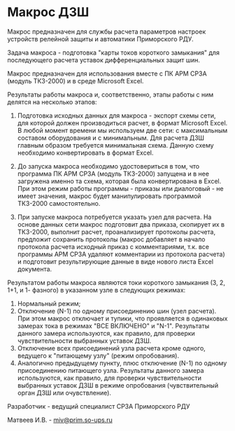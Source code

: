 Макрос ДЗШ
==========

Макрос предназначен для службы расчета параметров настроек устройств релейной защиты и автоматики Приморского РДУ.

Задача макроса - подготовка "карты токов короткого замыкания" для последующего расчета уставок дифференциальных защит шин.

Макрос предназначен для использования вместе с ПК АРМ СРЗА (модуль ТКЗ-2000) и в среде Microsoft Excel.

Результаты работы макроса и, соответственно, этапы работы c ним делятся на несколько этапов:

1. Подготовка исходных данных для макроса - экспорт схемы сети, для которой должен производиться расчет, в формат Microsoft Excel. В любой момент времени мы используем две сети: с максимальным составом оборудования и с минимальным. Для расчета ДЗШ главным образом требуется минимальная схема. Данную схему необходимо конвертировать в формат Excel.

2. До запуска макроса необходимо удостовериться в том, что программа ПК АРМ СРЗА (модуль ТКЗ-2000) запущена и в нее загружена именно та схема, которая была конвертирована в Excel. При этом режим работы программы - приказы или диалоговый - не имеет значения, макрос будет манипулировать программой ТКЗ-2000 самостоятельно.

3. При запуске макроса потребуется указать узел для расчета. На основе данных сети макрос подготовит два приказа, скопирует их в ТКЗ-2000, выполнит расчет, проанализирует протоколы расчета, предложит сохранить протоколы (макрос добавляет в начало протокола расчета исходный приказ с комментариями, т.к. все программы АРМ СРЗА удаляют комментарии из протокола расчета) и подготовит результирующие данные в виде нового листа Excel документа.

Результатом работы макроса являются токи короткого замыкания (3, 2, 1+1, и 1- фазного) в указанном узле в следующих режимах:

1. Нормальный режим;
2. Отключение (N-1) по одному присоединению шин (узел расчета). При этом макрос отключает и тупики, что проявляется в одинаковых замерах тока в режимах "ВСЕ ВКЛЮЧЕНО" и "N-1". Результаты данного замера используются, как правило, для проверки чувствительности выбранных уставок ДЗШ.
3. Отключение всех присоединений узла расчета кроме одного, ведущего к "питающему узлу" (режим опробования).
4. Аналогично предыдущему пункту, плюс отключение (N-1) по одному присоединению питающего узла. Результаты данного замера используются, как правило, для проверки чувствительности выбранных уставок ДЗШ в режиме опробования (чувствительный орган ДЗШ или очувствление).

Разработчик - ведущий специалист СРЗА Приморского РДУ

Матвеев И.В. - [miv@prim.so-ups.ru](mailto:miv@prim.so-ups.ru)
